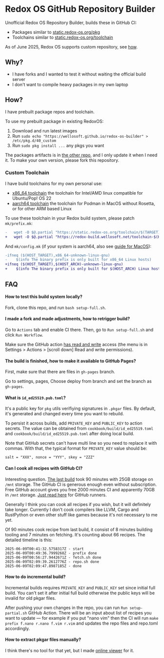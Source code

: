 # Redox OS GitHub Repository Builder

Unofficial Redox OS Repository Builder, builds these in GitHub CI:
- Packages similar to [static.redox-os.org/pkg](https://static.redox-os.org/pkg/)
- Toolchains similar to [static.redox-os.org/toolchain](https://static.redox-os.org/toolchain/)

As of June 2025, Redox OS supports custom repository, see [how](#how).

## Why?

- I have forks and I wanted to test it without waiting the official build server
- I don't want to compile heavy packages in my own laptop

## How?

I have prebuilt package repos and toolchain.

To use my prebuilt package in existing RedoxOS:

1. Download and run latest images
2. Run `sudo echo "https://wellosoft.github.io/redox-os-builder" > /etc/pkg.d/40_custom`
3. Run `sudo pkg install ...` any pkgs you want

The packages artifacts is in [the other repo](https://github.com/wellosoft/redox-os-builder/tree/gh-pages), and I only update it when I need it. To make your own version, please fork this repository.

### Custom Toolchain

I have build toolchains for my own personal use:

+ [x86_64 toolchain](https://redox-build.wellosoft.net/toolchain-x86_64/) the toolchain for Intel/AMD linux compatible for Ubuntu/Pop! OS 22
+ [aarch64 toolchain](https://redox-build.wellosoft.net/toolchain-aarch64/) the toolchain for Podman in MacOS without Rosetta, or for other ARM based Linux

To use these toolchain in your Redox build system, please patch `mk/prefix.mk`:

```diff
-	wget -O $@.partial "https://static.redox-os.org/toolchain/$(TARGET)/relibc-install.tar.gz"
+	wget -O $@.partial "https://redox-build.wellosoft.net/toolchain-$(HOST_ARCH)/$(TARGET)/relibc-install.tar.gz"
```

And `mk/config.mk` (if your system is aarch64, also see [guide for MacOS](https://gist.github.com/willnode/88da35d0c0542276b4631746d8fc3de1)):

```diff
-ifneq ($(HOST_TARGET),x86_64-unknown-linux-gnu)
-    $(info The binary prefix is only built for x86_64 Linux hosts)
+ifneq ($(HOST_TARGET),$(HOST_ARCH)-unknown-linux-gnu)
+    $(info The binary prefix is only built for $(HOST_ARCH) Linux hosts)
```

## FAQ

#### How to test this build system locally?

Fork, clone this repo, and run `bash setup-full.sh`.

#### I made a fork and made adjustments, how to retrigger build?

Go to `Actions` tab and enable CI there. Then, go to `Run setup-full.sh` and click `Run Workflow`.

Make sure the GitHub action [has read and write](https://docs.github.com/en/actions/security-for-github-actions/security-guides/automatic-token-authentication#modifying-the-permissions-for-the-github_token) access (the menu is in Settings > Actions > \[scroll down\] Read and write permissions).

#### The build is finished, how to make it available to GitHub Pages?

First, make sure that there are files in `gh-pages` branch.

Go to settings, pages, Choose deploy from branch and set the branch as `gh-pages`.

#### What is `id_ed25519.pub.toml`?

It's a public key for `pkg` utils verifiying signatures in `.pkgar` files. By default, it's generated and changed every time you want to rebuild.

To persist it across builds, add `PRIVATE_KEY` and `PUBLIC_KEY` to action secrets. The value can be obtained from `cookbook/build/id_ed25519.toml` and `cookbook/build/id_ed25519.pub.toml` after doing local build. 

Note that GitHub secrets can't have multi line so you need to replace it with commas. With that, the typical format for `PRIVATE_KEY` value should be:

```
salt = "XXX", nonce = "YYY", skey = "ZZZ"
```

#### Can I cook all recipes with GitHub CI?

Interesting question. [The last build](https://github.com/wellosoft/redox-os-builder/actions/runs/15524250457/job/43701576712) took 90 minutes with 25GB storage on `/mnt` storage. The GitHub CI is generous enough even without subscription. Free GitHub account gives you free 2000 minutes CI and apparently 70GB in `/mnt` storage. [Just read here](https://docs.github.com/en/actions/using-github-hosted-runners/using-github-hosted-runners/about-github-hosted-runners#standard-github-hosted-runners-for-public-repositories) for GitHub runners.

Generally I think you can cook all recipes if you wish, but it will definitely take longer. Currently I don't cook compilers like LLVM, Cargo and RustPython or even other stuff like games because it's not necessary to me yet.

Of 90 minutes cook recipe from last build, it consist of 8 minutes building tooling and 7 minutes on fetching. It's counting about 66 recipes. The detailed timeline is this:

```
2025-06-09T00:41:32.5758317Z - start
2025-06-09T00:49:36.7999268Z - prefix done
2025-06-09T00:56:27.9442671Z - fetch.sh done
2025-06-09T02:09:39.2612776Z - repo.sh done
2025-06-09T02:09:47.8987185Z - done
```

#### How to do incremental build?

Incremental builds requires `PRIVATE_KEY` and `PUBLIC_KEY` set since initial full build. You can't set it after initial full build otherwise the public keys will be invalid for old pkgar files.

After pushing your own changes in the repo, you can run `Run setup-partial.sh` GitHub Action. There will be an input about list of recipes you want to update &mdash; for example if you put "nano vim" then the CI will run `make prefix f.nano r.nano f.vim r.vim` and updates the repo files and repo.toml accordingly.

#### How to extract pkgar files manually?

I think there's no tool for that yet, but I made [online viewer](https://willnode.github.io/pkgar-analyzer/) for it.

